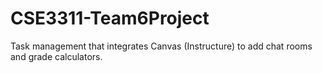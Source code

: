# CSE3311-Team6Project
Task management that integrates Canvas (Instructure) to add chat rooms and grade calculators.
